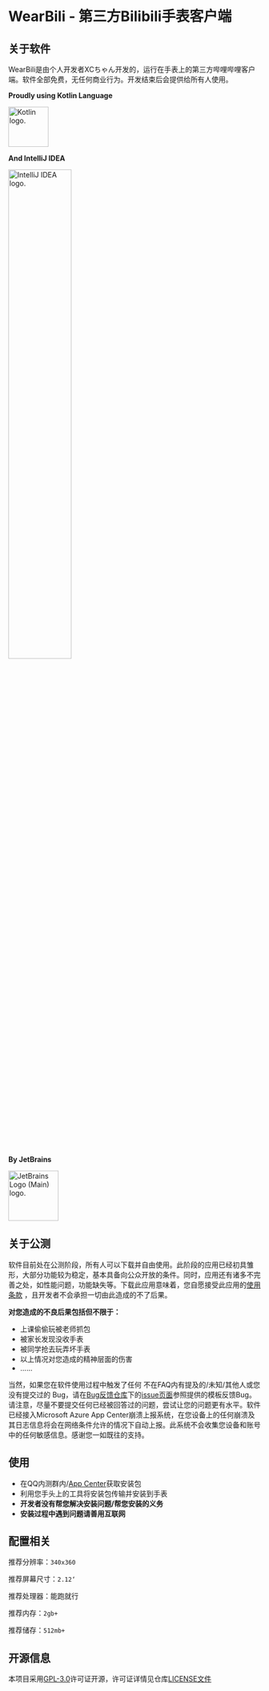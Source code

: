 # WearBili - 第三方Bilibili手表客户端

## 关于软件

WearBili是由个人开发者XCちゃん开发的，运行在手表上的第三方哔哩哔哩客户端。软件全部免费，无任何商业行为。开发结束后会提供给所有人使用。

**Proudly using Kotlin Language**

<img src="https://resources.jetbrains.com/storage/products/company/brand/logos/Kotlin_icon.png" alt="Kotlin logo." width=80 height=80>

**And IntelliJ IDEA**

<img src="https://resources.jetbrains.com/storage/products/company/brand/logos/IntelliJ_IDEA.png" alt="IntelliJ IDEA logo." width=50%>

**By JetBrains**

<img src="https://resources.jetbrains.com/storage/products/company/brand/logos/jb_beam.png" alt="JetBrains Logo (Main) logo." width=100 height=100>

## 关于公测

软件目前处在公测阶段，所有人可以下载并自由使用。此阶段的应用已经初具雏形，大部分功能较为稳定，基本具备向公众开放的条件。同时，应用还有诸多不完善之处，如性能问题，功能缺失等。下载此应用意味着，您自愿接受此应用的[使用条款](#)
，且开发者不会承担一切由此造成的不了后果。

**对您造成的不良后果包括但不限于：**

- 上课偷偷玩被老师抓包
- 被家长发现没收手表
- 被同学抢去玩弄坏手表
- 以上情况对您造成的精神层面的伤害
- ......

当然，如果您在软件使用过程中触发了任何 不在FAQ内有提及的/未知/其他人或您没有提交过的
Bug，请在[Bug反馈仓库](https://github.com/XC/WearBili-BugReport/issues)下的[issue页面](https://github.com/XC/WearBili-BugReport/issues)参照提供的模板反馈Bug。请注意，尽量不要提交任何已经被回答过的问题，尝试让您的问题更有水平。软件已经接入Microsoft
Azure App Center崩溃上报系统，在您设备上的任何崩溃及其日志信息将会在网络条件允许的情况下自动上报。此系统不会收集您设备和账号中的任何敏感信息。感谢您一如既往的支持。

## 使用

- 在QQ内测群内/[App Center](https://install.appcenter.ms/users/xc-chan/apps/wearbili/distribution_groups/insider)获取安装包
- 利用您手头上的工具将安装包传输并安装到手表
- **开发者没有帮您解决安装问题/帮您安装的义务**
- **安装过程中遇到问题请善用互联网**

## 配置相关

推荐分辨率：`340x360`

推荐屏幕尺寸：`2.12‘`

推荐处理器：能跑就行

推荐内存：`2gb+`

推荐储存：`512mb+`

## 开源信息
本项目采用[GPL-3.0](https://www.gnu.org/licenses/quick-guide-gplv3.html)许可证开源，许可证详情见仓库[LICENSE文件](https://github.com/SpaceXC/WearBili/blob/master/LICENSE)
